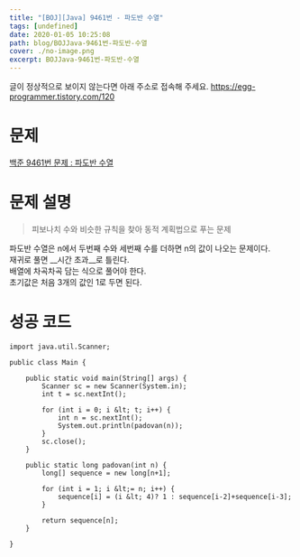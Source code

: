 ```yaml
---
title: "[BOJ][Java] 9461번 - 파도반 수열"
tags: [undefined]
date: 2020-01-05 10:25:08
path: blog/BOJJava-9461번-파도반-수열
cover: ./no-image.png
excerpt: BOJJava-9461번-파도반-수열
---
```

글이 정상적으로 보이지 않는다면 아래 주소로 접속해 주세요.
https://egg-programmer.tistory.com/120
# 문제

[백준 9461번 문제 : 파도반 수열](https://www.acmicpc.net/problem/9461)

# 문제 설명

>  
> 피보나치 수와 비슷한 규칙을 찾아 동적 계획법으로 푸는 문제
> 

파도반 수열은 n에서 두번째 수와 세번째 수를 더하면 n의 값이 나오는 문제이다.  
재귀로 풀면 __시간 초과__로 틀린다.  
배열에 차곡차곡 담는 식으로 풀어야 한다.  
초기값은 처음 3개의 값인 1로 두면 된다. 

# 성공 코드

    import java.util.Scanner;
    
    public class Main {
    
        public static void main(String[] args) {
            Scanner sc = new Scanner(System.in);
            int t = sc.nextInt();
    
            for (int i = 0; i &lt; t; i++) {
                int n = sc.nextInt();
                System.out.println(padovan(n));
            }
            sc.close();
        }
    
        public static long padovan(int n) {
            long[] sequence = new long[n+1];
    
            for (int i = 1; i &lt;= n; i++) {
                sequence[i] = (i &lt; 4)? 1 : sequence[i-2]+sequence[i-3];
            }
    
            return sequence[n];
        }
    
    }